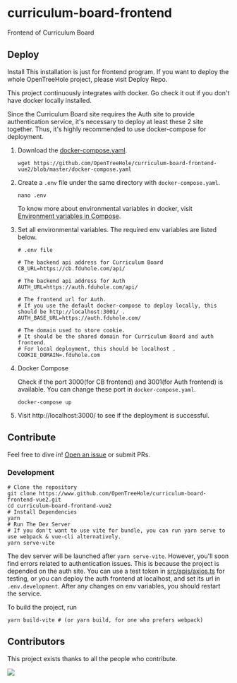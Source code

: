 # curriculum-board-frontend

Frontend of Curriculum Board

## Deploy

Install
This installation is just for frontend program. If you want to deploy the whole OpenTreeHole project, please visit Deploy Repo.

This project continuously integrates with docker. Go check it out if you don't have docker locally installed.

Since the Curriculum Board site requires the Auth site to provide authentication service, it's necessary to deploy at least these 2 site together. Thus, it's highly recommended to use docker-compose for deployment.

1. Download the [docker-compose.yaml](https://github.com/OpenTreeHole/curriculum-board-frontend-vue2/blob/master/docker-compose.yaml).
    ```shell
    wget https://github.com/OpenTreeHole/curriculum-board-frontend-vue2/blob/master/docker-compose.yaml
    ```

2. Create a ```.env``` file under the same directory with ```docker-compose.yaml```.
    ```shell
    nano .env
    ```
    
    To know more about environmental variables in docker, visit [Environment variables in Compose](https://docs.docker.com/compose/environment-variables/).

3. Set all environmental variables. The required env variables are listed below.
   ```dotenv
   # .env file
   
   # The backend api address for Curriculum Board
   CB_URL=https://cb.fduhole.com/api/
   
   # The backend api address for Auth
   AUTH_URL=https://auth.fduhole.com/api/
   
   # The frontend url for Auth.
   # If you use the default docker-compose to deploy locally, this should be http://localhost:3001/ .
   AUTH_BASE_URL=https://auth.fduhole.com/
   
   # The domain used to store cookie.
   # It should be the shared domain for Curriculum Board and auth frontend.
   # For local deployment, this should be localhost .
   COOKIE_DOMAIN=.fduhole.com
   ```

4. Docker Compose

   Check if the port 3000(for CB frontend) and 3001(for Auth frontend) is available. 
   You can change these port in ```docker-compose.yaml```.
   ```shell
   docker-compose up
   ```

5. Visit http://localhost:3000/ to see if the deployment is successful.

## Contribute

Feel free to dive in! [Open an issue](https://github.com/OpenTreeHole/curriculum-board-frontend-vue2/issues/new) or submit PRs.

### Development

```shell
# Clone the repository
git clone https://www.github.com/OpenTreeHole/curriculum-board-frontend-vue2.git
cd curriculum-board-frontend-vue2
# Install Dependencies
yarn
# Run The Dev Server
# If you don't want to use vite for bundle, you can run yarn serve to use webpack & vue-cli alternatively.
yarn serve-vite
```

The dev server will be launched after ```yarn serve-vite```. However, you'll soon find errors related to authentication issues.
This is because the project is depended on the auth site. You can use a test token in [src/apis/axios.ts](https://github.com/OpenTreeHole/curriculum-board-frontend-vue2/blobs/master/src/apis/axios.ts) for testing, or you can deploy the auth frontend at localhost, and set its url in ```.env.development```.
After any changes on env variables, you should restart the service.

To build the project, run
```shell
yarn build-vite # (or yarn build, for one who prefers webpack)
```

## Contributors

This project exists thanks to all the people who contribute.

<a href="https://github.com/OpenTreeHole/curriculum-board-frontend-vue2/graphs/contributors">
  <img src="https://contrib.rocks/image?repo=OpenTreeHole/curriculum-board-frontend-vue2" />
</a>
